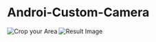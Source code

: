 # Androi-Custom-Camera
 

![Crop your Area](https://www.dropbox.com/s/x3h5d6ioa6gn3iy/iron_man-1.jpg?dl=0)
![Result Image](https://www.dropbox.com/s/x3h5d6ioa6gn3iy/iron_man-1.jpg?dl=0)
